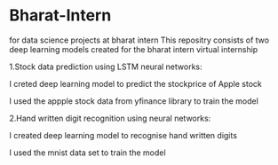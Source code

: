 # Bharat-Intern
for data science projects at bharat intern 
This repositry consists of two deep learning models created for the bharat intern virtual internship

1.Stock data prediction using LSTM neural networks:

I creted deep learning model to predict the stockprice of Apple stock

I used the appple stock data from yfinance library to train the model

2.Hand written digit recognition using neural networks:

I created deep learning model to recognise hand written digits

I used the mnist data set to train the model
